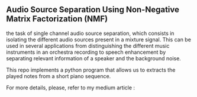 ## Audio Source Separation Using Non-Negative Matrix Factorization (NMF)

the task of single channel audio source separation, which consists in isolating the different audio sources present in a mixture signal. 
This can be used in several applications from distinguishing the different music instruments in an orchestra recording to speech
enhancement by separating relevant information of a speaker and the background noise.

This repo implements a python program that allows us to extracts the played notes from a short piano sequence.

For more details, please, refer to my medium article : 
